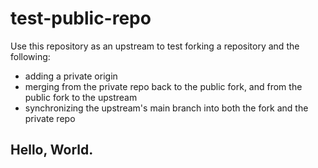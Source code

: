 # test-public-repo

Use this repository as an upstream to test forking a repository and the following:

* adding a private origin
* merging from the private repo back to the public fork, and from the public fork to the upstream
* synchronizing the upstream's main branch into both the fork and the private repo


## Hello, World.
